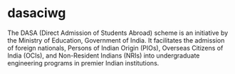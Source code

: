 # dasaciwg
The DASA (Direct Admission of Students Abroad) scheme is an initiative by the Ministry of Education, Government of India. It facilitates the admission of foreign nationals, Persons of Indian Origin (PIOs), Overseas Citizens of India (OCIs), and Non-Resident Indians (NRIs) into undergraduate engineering programs in premier Indian institutions.
